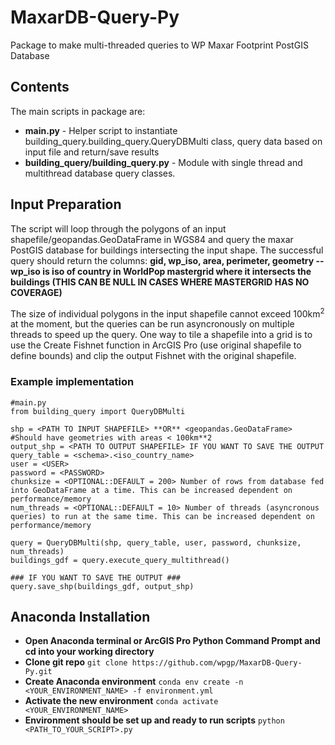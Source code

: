 # MaxarDB-Query-Py
Package to make multi-threaded queries to WP Maxar Footprint PostGIS Database

## Contents
The main scripts in package are:
* **main.py** - Helper script to instantiate building_query.building_query.QueryDBMulti class, query data based on input file and return/save results
* **building_query/building_query.py** - Module with single thread and multithread database query classes.

## Input Preparation
The script will loop through the polygons of an input shapefile/geopandas.GeoDataFrame in WGS84 and query the maxar PostGIS database for buildings intersecting the input shape. The successful query should return the columns: **gid, wp_iso, area, perimeter, geometry -- wp_iso is iso of country in WorldPop mastergrid where it intersects the buildings (THIS CAN BE NULL IN CASES WHERE MASTERGRID HAS NO COVERAGE)**

The size of individual polygons in the input shapefile cannot exceed 100km<sup>2</sup> at the moment, but the queries can be run asyncronously on multiple threads to speed up the query. One way to tile a shapefile into a grid is to use the Create Fishnet function in ArcGIS Pro (use original shapefile to define bounds) and clip the output Fishnet with the original shapefile.

### Example implementation
    #main.py
    from building_query import QueryDBMulti
    
    shp = <PATH TO INPUT SHAPEFILE> **OR** <geopandas.GeoDataFrame> #Should have geometries with areas < 100km**2
    output_shp = <PATH TO OUTPUT SHAPEFILE> IF YOU WANT TO SAVE THE OUTPUT
    query_table = <schema>.<iso_country_name>
    user = <USER>
    password = <PASSWORD>
    chunksize = <OPTIONAL::DEFAULT = 200> Number of rows from database fed into GeoDataFrame at a time. This can be increased dependent on performance/memory
    num_threads = <OPTIONAL::DEFAULT = 10> Number of threads (asyncronous queries) to run at the same time. This can be increased dependent on performance/memory
    
    query = QueryDBMulti(shp, query_table, user, password, chunksize, num_threads)
    buildings_gdf = query.execute_query_multithread()
    
    ### IF YOU WANT TO SAVE THE OUTPUT ###
    query.save_shp(buildings_gdf, output_shp)
    
## Anaconda Installation

* **Open Anaconda terminal or ArcGIS Pro Python Command Prompt and cd into your working directory**
* **Clone git repo** `git clone https://github.com/wpgp/MaxarDB-Query-Py.git`
* **Create Anaconda environment** `conda env create -n <YOUR_ENVIRONMENT_NAME> -f environment.yml`
* **Activate the new environment** `conda activate <YOUR_ENVIRONMENT_NAME>`
* **Environment should be set up and ready to run scripts** `python <PATH_TO_YOUR_SCRIPT>.py`


